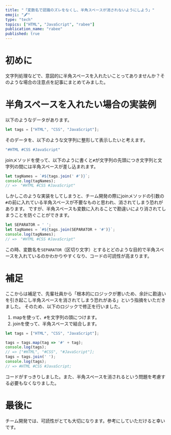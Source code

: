 ```yaml
---
title: "「変数名で認識のズレをなくし、半角スペースが消されないようにしよう」"
emoji: "🖋"
type: "tech"
topics: ["HTML", "JavaScript", "rabee"]
publication_name: "rabee"
published: true
---
```


# 初めに

文字列処理などで、意図的に半角スペースを入れたいことってありませんか？そのような場合の注意点を記事にまとめてみました。

# 半角スペースを入れたい場合の実装例
以下のようなデータがあります。
```js
let tags = ["HTML", "CSS", "JavaScript"];
```

そのデータを、以下のような文字列に整形して表示したいと考えます。
``` js
"#HTML #CSS #JavaScript"
```

joinメソッドを使って、以下のように書くと`#`が文字列の先頭につき文字列と文字列の間には半角スペースが差し込まれます。
```js
let tagNames = `#${tags.join(' #')}`;
console.log(tagNames);
// =>　"#HTML #CSS #JavaScript"
```

しかしこのような実装をしてしまうと、チーム開発の際にjoinメソッドの引数の`#`の前に入れている半角スペースが不要なものと思われ、消されてしまう恐れがあります。
ですが、半角スペースも変数に入れることで勘違いにより消されてしまうことを防ぐことができます。
```js
let SEPARATOR = ' ';
let tagNames = `#${tags.join(SEPARATOR + '#')}`;
console.log(tagNames);
// =>　"#HTML #CSS #JavaScript"
```

この時、変数名を`SEPARATOR`（区切り文字）とするとどのような目的で半角スペースを入れているのかわかりやすくなり、コードの可読性が高まります。

# 補足
ここからは補足で、先輩社員から「根本的にロジックが悪いため、余計に勘違いを引き起こし半角スペースを消されてしまう恐れがある」という指摘をいただきました。
そのため、以下のロジックで修正を行いました。

1. mapを使って、`#`を文字列の頭につけます。
2. joinを使って、半角スペースで結合します。

```js
let tags = ["HTML", "CSS", "JavaScript"];

tags = tags.map(tag => '#' + tag);
console.log(tags);
// => ["#HTML", "#CSS", "#JavaScript"];
tags = tags.join(' ');
console.log(tags);
// => #HTML #CSS #JavaScript;
```

コードがすっきりしました。また、半角スペースを消されるという問題を考慮する必要もなくなりました。

# 最後に
チーム開発では、可読性がとても大切になります。参考にしていただけると幸いです。